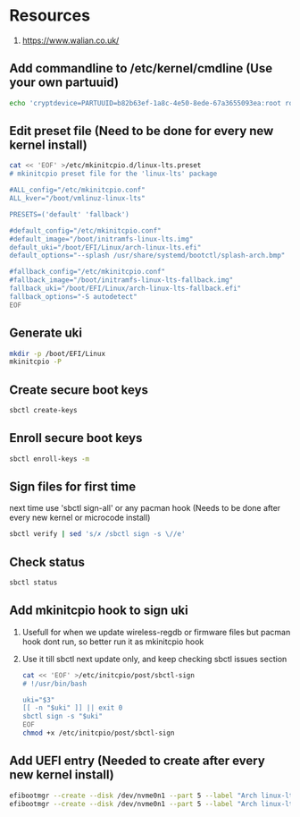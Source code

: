 # Resources

1. <https://www.walian.co.uk/>

## Add commandline to /etc/kernel/cmdline (Use your own partuuid)

```bash
echo 'cryptdevice=PARTUUID=b82b63ef-1a8c-4e50-8ede-67a3655093ea:root root=/dev/mapper/root zswap.enabled=0 rootflags=subvol=archroot rw rootfstype=btrfs acpi_backlight=video' >/mnt/etc/kernel/cmdline
```

## Edit preset file (Need to be done for every new kernel install)

```bash
cat << 'EOF' >/etc/mkinitcpio.d/linux-lts.preset
# mkinitcpio preset file for the 'linux-lts' package

#ALL_config="/etc/mkinitcpio.conf"
ALL_kver="/boot/vmlinuz-linux-lts"

PRESETS=('default' 'fallback')

#default_config="/etc/mkinitcpio.conf"
#default_image="/boot/initramfs-linux-lts.img"
default_uki="/boot/EFI/Linux/arch-linux-lts.efi"
default_options="--splash /usr/share/systemd/bootctl/splash-arch.bmp"

#fallback_config="/etc/mkinitcpio.conf"
#fallback_image="/boot/initramfs-linux-lts-fallback.img"
fallback_uki="/boot/EFI/Linux/arch-linux-lts-fallback.efi"
fallback_options="-S autodetect"
EOF
```

## Generate uki

```bash
mkdir -p /boot/EFI/Linux
mkinitcpio -P
```

## Create secure boot keys

```bash
sbctl create-keys
```

## Enroll secure boot keys

```bash
sbctl enroll-keys -m
```

## Sign files for first time

next time use 'sbctl sign-all' or any pacman hook (Needs to be done after every new kernel or microcode install)

```bash
sbctl verify | sed 's/✗ /sbctl sign -s \//e'
```

## Check status

```bash
sbctl status
```

## Add mkinitcpio hook to sign uki

1. Usefull for when we update wireless-regdb or firmware files but pacman hook dont run, so better run it as mkinitcpio hook
2. Use it till sbctl next update only, and keep checking sbctl issues section

    ```bash
    cat << 'EOF' >/etc/initcpio/post/sbctl-sign
    # !/usr/bin/bash

    uki="$3"
    [[ -n "$uki" ]] || exit 0
    sbctl sign -s "$uki"
    EOF
    chmod +x /etc/initcpio/post/sbctl-sign
    ```

## Add UEFI entry (Needed to create after every new kernel install)

```bash
efibootmgr --create --disk /dev/nvme0n1 --part 5 --label "Arch linux-lts" --loader '\EFI\Linux\arch-linux-lts.efi' --unicode
efibootmgr --create --disk /dev/nvme0n1 --part 5 --label "Arch linux-lts-fallback" --loader '\EFI\Linux\arch-linux-lts-fallback.efi' --unicode
```

